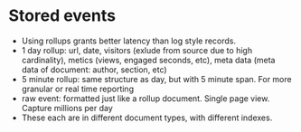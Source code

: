 # Stored events

* Using rollups grants better latency than log style records.
* 1 day rollup: url, date, visitors (exlude from source due to high cardinality), metics (views, engaged seconds, etc), meta data (meta data of document: author, section, etc)
* 5 minute rollup: same structure as day, but with 5 minute span. For more granular or real time reporting
* raw event: formatted just like a rollup document. Single page view. Capture millions per day
* These each are in different document types, with different indexes.
